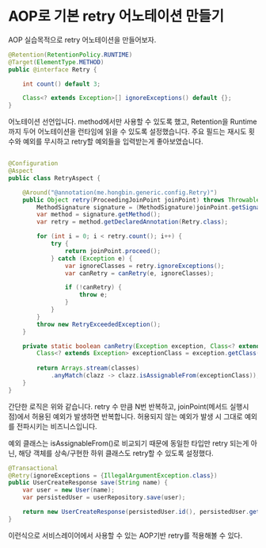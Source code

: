 # AOP로 기본 retry 어노테이션 만들기
AOP 실습목적으로 retry 어노테이션을 만들어보자.

```java
@Retention(RetentionPolicy.RUNTIME)
@Target(ElementType.METHOD)
public @interface Retry {

    int count() default 3;

    Class<? extends Exception>[] ignoreExceptions() default {};
}
```

어노테이션 선언입니다.
method에서만 사용할 수 있도록 했고, Retention을 Runtime까지 두어 어노테이션을 런타임에 읽을 수 있도록 설정했습니다.
주요 필드는 재시도 횟수와 예외를 무시하고 retry할 예외들을 입력받는게 좋아보였습니다.

```java

@Configuration
@Aspect
public class RetryAspect {

    @Around("@annotation(me.hongbin.generic.config.Retry)")
    public Object retry(ProceedingJoinPoint joinPoint) throws Throwable {
        MethodSignature signature = (MethodSignature)joinPoint.getSignature();
        var method = signature.getMethod();
        var retry = method.getDeclaredAnnotation(Retry.class);

        for (int i = 0; i < retry.count(); i++) {
            try {
                return joinPoint.proceed();
            } catch (Exception e) {
                var ignoreClasses = retry.ignoreExceptions();
                var canRetry = canRetry(e, ignoreClasses);

                if (!canRetry) {
                    throw e;
                }
            }
        }
        throw new RetryExceededException();
    }

    private static boolean canRetry(Exception exception, Class<? extends Exception>[] classes) {
        Class<? extends Exception> exceptionClass = exception.getClass();
        
        return Arrays.stream(classes)
            .anyMatch(clazz -> clazz.isAssignableFrom(exceptionClass));
    }
}
```

간단한 로직은 위와 같습니다.
retry 수 만큼 N번 반복하고, joinPoint(메서드 실행시점)에서 허용된 예외가 발생하면 반복합니다.
허용되지 않는 예외가 발생 시 그대로 예외를 전파시키는 비즈니스입니다.

예외 클래스는 isAssignableFrom()로 비교되기 때문에 동일한 타입만 retry 되는게 아닌, 해당 객체를 상속/구현한 하위 클래스도 retry할 수 있도록 설정했다.

```java
@Transactional
@Retry(ignoreExceptions = {IllegalArgumentException.class})
public UserCreateResponse save(String name) {
    var user = new User(name);
    var persistedUser = userRepository.save(user);

    return new UserCreateResponse(persistedUser.id(), persistedUser.getName());
}
```

이런식으로 서비스레이어에서 사용할 수 있는 AOP기반 retry를 적용해볼 수 있다.